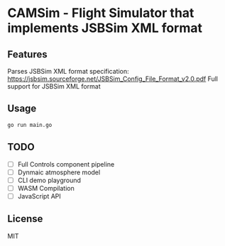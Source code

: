 # CAMSim - Flight Simulator that implements JSBSim XML format

## Features

Parses JSBSim XML format specification: https://jsbsim.sourceforge.net/JSBSim_Config_File_Format_v2.0.pdf
Full support for JSBSim XML format

## Usage

```bash
go run main.go
```

## TODO

- [ ] Full Controls component pipeline
- [ ] Dynmaic atmosphere model
- [ ] CLI demo playground
- [ ] WASM Compilation
- [ ] JavaScript API

## License

MIT
